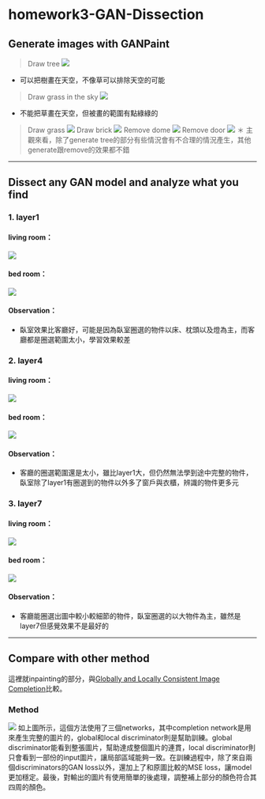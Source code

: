 # homework3-GAN-Dissection

## Generate images with GANPaint
> Draw tree
![](https://i.imgur.com/UX1BGAS.jpg)
* 可以把樹畫在天空，不像草可以排除天空的可能
> Draw grass in the sky
![](https://i.imgur.com/zUgg0dh.png)
* 不能把草畫在天空，但被畫的範圍有點綠綠的
> Draw grass
![](https://i.imgur.com/6Tj57A7.png)
> Draw brick
![](https://i.imgur.com/7cgeqAj.png)
> Remove dome
![](https://i.imgur.com/04Hozyq.png)
> Remove door
![](https://i.imgur.com/6qZoC9Y.png)
＊ 主觀來看，除了generate tree的部分有些情況會有不合理的情況產生，其他generate跟remove的效果都不錯
---
## Dissect any GAN model and analyze what you find
### 1. layer1
#### living room：
![](https://i.imgur.com/raticD4.png)
#### bed room：
![](https://i.imgur.com/GE2Ywht.png)
#### Observation：
* 臥室效果比客廳好，可能是因為臥室圈選的物件以床、枕頭以及燈為主，而客廳都是圈選範圍太小，學習效果較差
### 2. layer4
#### living room：
![](https://i.imgur.com/k4bsjja.png)
#### bed room：
![](https://i.imgur.com/5kxuGun.png)
#### Observation：
* 客廳的圈選範圍還是太小，雖比layer1大，但仍然無法學到途中完整的物件，臥室除了layer1有圈選到的物件以外多了窗戶與衣櫃，辨識的物件更多元
### 3. layer7
#### living room：
![](https://i.imgur.com/B5oBR2O.png)
#### bed room：
![](https://i.imgur.com/SHsjrer.png)
#### Observation：
* 客廳能圈選出圖中較小較細節的物件，臥室圈選的以大物件為主，雖然是layer7但感覺效果不是最好的
---
## Compare with other method
這裡就inpainting的部分，與[Globally and Locally Consistent Image Completion](http://iizuka.cs.tsukuba.ac.jp/projects/completion/en/)比較。

### Method
![](http://iizuka.cs.tsukuba.ac.jp/projects/completion/images/model_v2.png)
如上圖所示，這個方法使用了三個networks，其中completion network是用來產生完整的圖片的，global和local discriminator則是幫助訓練。global discriminator能看到整張圖片，幫助達成整個圖片的連貫，local discriminator則只會看到一部份的input圖片，讓局部區域能夠一致。在訓練過程中，除了來自兩個discriminators的GAN loss以外，還加上了和原圖比較的MSE loss，讓model更加穩定。最後，對輸出的圖片有使用簡單的後處理，調整補上部分的顏色符合其四周的顏色。
